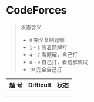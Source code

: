# CodeForces
> 状态含义
> - `0` 完全复制题解
> - `1` - `3` 照着题解打
> - `4` - `7` 看题解，自己打
> - `8` - `9` 自己打，看题解调试
> - `10` 完全自己打 

| 题 号 | Difficult | 状态 |
| :-:  | :--------: | :-: |
|      |            |     |
|      |            |     |
